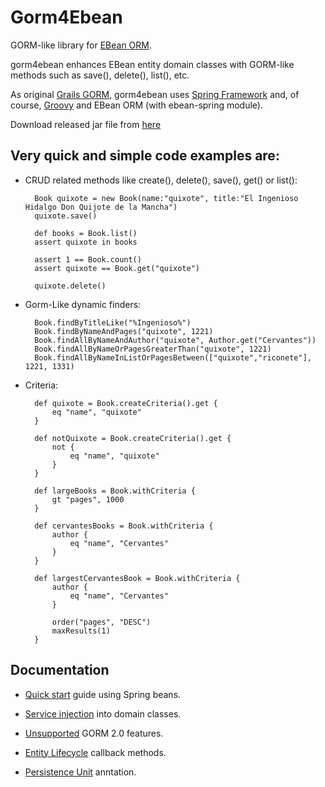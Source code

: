 Gorm4Ebean
==========

GORM-like library for [EBean ORM](http://www.avaje.org).

gorm4ebean enhances EBean entity domain classes with GORM-like methods such as save(), delete(), list(), etc.

As original [Grails GORM](http://grails.org/doc/latest/guide/GORM.html), gorm4ebean uses [Spring Framework](http://www.springsource.org) and, of course, [Groovy](http://groovy.codehaus.org/)  and EBean ORM (with ebean-spring module).

Download released jar file from [here](release/gorm4ebean-1.0.0.jar)

Very quick and simple code examples are:
----------------------------------------

* CRUD related methods like create(), delete(), save(), get() or list():

		Book quixote = new Book(name:"quixote", title:"El Ingenioso Hidalgo Don Quijote de la Mancha")
		quixote.save()
		
		def books = Book.list()
		assert quixote in books
		
		assert 1 == Book.count()		
		assert quixote == Book.get("quixote")
		
		quixote.delete()
		
		
* Gorm-Like dynamic finders:

		Book.findByTitleLike("%Ingenioso%")
		Book.findByNameAndPages("quixote", 1221)
		Book.findAllByNameAndAuthor("quixote", Author.get("Cervantes"))
		Book.findAllByNameOrPagesGreaterThan("quixote", 1221)
		Book.findAllByNameInListOrPagesBetween(["quixote","riconete"], 1221, 1331)
		
* Criteria:

		def quixote = Book.createCriteria().get {
			eq "name", "quixote"
		}
		
		def notQuixote = Book.createCriteria().get {
			not {
				eq "name", "quixote"
			}
		}
		
		def largeBooks = Book.withCriteria {
			gt "pages", 1000
		}
		
		def cervantesBooks = Book.withCriteria {
			author {
				eq "name", "Cervantes"
			}
		}
		
		def largestCervantesBook = Book.withCriteria {
			author {
				eq "name", "Cervantes"
			}
			
			order("pages", "DESC")
			maxResults(1)
		}

Documentation
-------------

* [Quick start](docs/SpringQuickStart.md) guide using Spring beans.

* [Service injection](docs/ServiceInjection.md) into domain classes.

* [Unsupported](docs/UnsupportedGormFeatures.md) GORM 2.0 features.

* [Entity Lifecycle](docs/LifecycleCallbacks.md) callback methods.

* [Persistence Unit](docs/MultiplePersistenceUnits.md) anntation.
